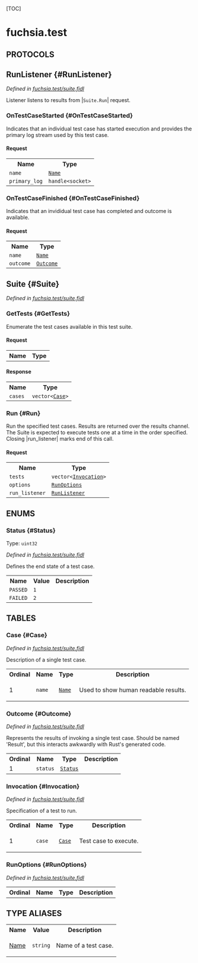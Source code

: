 [TOC]

# fuchsia.test


## **PROTOCOLS**

## RunListener {#RunListener}
*Defined in [fuchsia.test/suite.fidl](https://fuchsia.googlesource.com/fuchsia/+/master/sdk/fidl/fuchsia.test/suite.fidl#38)*

<p>Listener listens to results from |<code>Suite.Run</code>| request.</p>

### OnTestCaseStarted {#OnTestCaseStarted}

<p>Indicates that an individual test case has started execution and provides
the primary log stream used by this test case.</p>

#### Request
<table>
    <tr><th>Name</th><th>Type</th></tr>
    <tr>
            <td><code>name</code></td>
            <td>
                <code><a class='link' href='#Name'>Name</a></code>
            </td>
        </tr><tr>
            <td><code>primary_log</code></td>
            <td>
                <code>handle&lt;socket&gt;</code>
            </td>
        </tr></table>



### OnTestCaseFinished {#OnTestCaseFinished}

<p>Indicates that an invididual test case has completed and outcome is
available.</p>

#### Request
<table>
    <tr><th>Name</th><th>Type</th></tr>
    <tr>
            <td><code>name</code></td>
            <td>
                <code><a class='link' href='#Name'>Name</a></code>
            </td>
        </tr><tr>
            <td><code>outcome</code></td>
            <td>
                <code><a class='link' href='#Outcome'>Outcome</a></code>
            </td>
        </tr></table>



## Suite {#Suite}
*Defined in [fuchsia.test/suite.fidl](https://fuchsia.googlesource.com/fuchsia/+/master/sdk/fidl/fuchsia.test/suite.fidl#65)*


### GetTests {#GetTests}

<p>Enumerate the test cases available in this test suite.</p>

#### Request
<table>
    <tr><th>Name</th><th>Type</th></tr>
    </table>


#### Response
<table>
    <tr><th>Name</th><th>Type</th></tr>
    <tr>
            <td><code>cases</code></td>
            <td>
                <code>vector&lt;<a class='link' href='#Case'>Case</a>&gt;</code>
            </td>
        </tr></table>

### Run {#Run}

<p>Run the specified test cases. Results are returned over the results
channel. The Suite is expected to execute tests one at a time in the order
specified. Closing |run_listener| marks end of this call.</p>

#### Request
<table>
    <tr><th>Name</th><th>Type</th></tr>
    <tr>
            <td><code>tests</code></td>
            <td>
                <code>vector&lt;<a class='link' href='#Invocation'>Invocation</a>&gt;</code>
            </td>
        </tr><tr>
            <td><code>options</code></td>
            <td>
                <code><a class='link' href='#RunOptions'>RunOptions</a></code>
            </td>
        </tr><tr>
            <td><code>run_listener</code></td>
            <td>
                <code><a class='link' href='#RunListener'>RunListener</a></code>
            </td>
        </tr></table>







## **ENUMS**

### Status {#Status}
Type: <code>uint32</code>

*Defined in [fuchsia.test/suite.fidl](https://fuchsia.googlesource.com/fuchsia/+/master/sdk/fidl/fuchsia.test/suite.fidl#17)*

<p>Defines the end state of a test case.</p>


<table>
    <tr><th>Name</th><th>Value</th><th>Description</th></tr><tr>
            <td><code>PASSED</code></td>
            <td><code>1</code></td>
            <td></td>
        </tr><tr>
            <td><code>FAILED</code></td>
            <td><code>2</code></td>
            <td></td>
        </tr></table>



## **TABLES**

### Case {#Case}


*Defined in [fuchsia.test/suite.fidl](https://fuchsia.googlesource.com/fuchsia/+/master/sdk/fidl/fuchsia.test/suite.fidl#11)*

<p>Description of a single test case.</p>


<table>
    <tr><th>Ordinal</th><th>Name</th><th>Type</th><th>Description</th></tr>
    <tr>
            <td>1</td>
            <td><code>name</code></td>
            <td>
                <code><a class='link' href='#Name'>Name</a></code>
            </td>
            <td><p>Used to show human readable results.</p>
</td>
        </tr></table>

### Outcome {#Outcome}


*Defined in [fuchsia.test/suite.fidl](https://fuchsia.googlesource.com/fuchsia/+/master/sdk/fidl/fuchsia.test/suite.fidl#27)*

<p>Represents the results of invoking a single test case.
Should be named 'Result', but this interacts awkwardly with Rust's generated
code.</p>


<table>
    <tr><th>Ordinal</th><th>Name</th><th>Type</th><th>Description</th></tr>
    <tr>
            <td>1</td>
            <td><code>status</code></td>
            <td>
                <code><a class='link' href='#Status'>Status</a></code>
            </td>
            <td></td>
        </tr></table>

### Invocation {#Invocation}


*Defined in [fuchsia.test/suite.fidl](https://fuchsia.googlesource.com/fuchsia/+/master/sdk/fidl/fuchsia.test/suite.fidl#49)*

<p>Specification of a test to run.</p>


<table>
    <tr><th>Ordinal</th><th>Name</th><th>Type</th><th>Description</th></tr>
    <tr>
            <td>1</td>
            <td><code>case</code></td>
            <td>
                <code><a class='link' href='#Case'>Case</a></code>
            </td>
            <td><p>Test case to execute.</p>
</td>
        </tr></table>

### RunOptions {#RunOptions}


*Defined in [fuchsia.test/suite.fidl](https://fuchsia.googlesource.com/fuchsia/+/master/sdk/fidl/fuchsia.test/suite.fidl#61)*



<table>
    <tr><th>Ordinal</th><th>Name</th><th>Type</th><th>Description</th></tr>
    </table>











## **TYPE ALIASES**

<table>
    <tr><th>Name</th><th>Value</th><th>Description</th></tr><tr id="Name">
            <td><a href="https://fuchsia.googlesource.com/fuchsia/+/master/sdk/fidl/fuchsia.test/suite.fidl#8">Name</a></td>
            <td>
                <code>string</code></td>
            <td><p>Name of a test case.</p>
</td>
        </tr></table>

